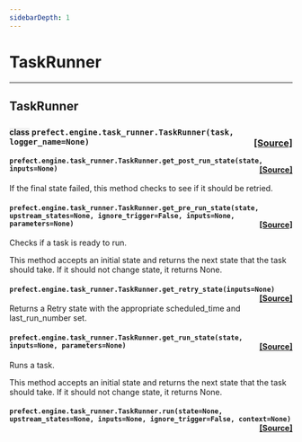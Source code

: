 ```yaml
---
sidebarDepth: 1
---
```


# TaskRunner
---
 ## TaskRunner

### <span style="background-color:rgba(27,31,35,0.05);font-size:0.85em;">class</span> ```prefect.engine.task_runner.TaskRunner(task, logger_name=None)```<span style="float:right;">[[Source]](https://github.com/PrefectHQ/prefect/tree/master/src/prefect/engine/task_runner.py#L77)</span>


 ####  ```prefect.engine.task_runner.TaskRunner.get_post_run_state(state, inputs=None)```<span style="float:right;">[[Source]](https://github.com/PrefectHQ/prefect/tree/master/src/prefect/engine/task_runner.py#L230)</span>
If the final state failed, this method checks to see if it should be retried.

 ####  ```prefect.engine.task_runner.TaskRunner.get_pre_run_state(state, upstream_states=None, ignore_trigger=False, inputs=None, parameters=None)```<span style="float:right;">[[Source]](https://github.com/PrefectHQ/prefect/tree/master/src/prefect/engine/task_runner.py#L118)</span>
Checks if a task is ready to run.

This method accepts an initial state and returns the next state that the task
should take. If it should not change state, it returns None.

 ####  ```prefect.engine.task_runner.TaskRunner.get_retry_state(inputs=None)```<span style="float:right;">[[Source]](https://github.com/PrefectHQ/prefect/tree/master/src/prefect/engine/task_runner.py#L246)</span>
Returns a Retry state with the appropriate scheduled_time and last_run_number set.

 ####  ```prefect.engine.task_runner.TaskRunner.get_run_state(state, inputs=None, parameters=None)```<span style="float:right;">[[Source]](https://github.com/PrefectHQ/prefect/tree/master/src/prefect/engine/task_runner.py#L188)</span>
Runs a task.

This method accepts an initial state and returns the next state that the task
should take. If it should not change state, it returns None.

 ####  ```prefect.engine.task_runner.TaskRunner.run(state=None, upstream_states=None, inputs=None, ignore_trigger=False, context=None)```<span style="float:right;">[[Source]](https://github.com/PrefectHQ/prefect/tree/master/src/prefect/engine/task_runner.py#L82)</span>



